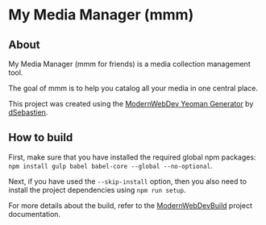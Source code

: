 # My Media Manager (mmm)

## About
My Media Manager (mmm for friends) is a media collection management tool.

The goal of mmm is to help you catalog all your media in one central place.

This project was created using the [ModernWebDev Yeoman Generator](https://github.com/dsebastien/modernWebDevGenerator) by [dSebastien](https://twitter.com/dSebastien).

## How to build
First, make sure that you have installed the required global npm packages: `npm install gulp babel babel-core --global --no-optional`.

Next, if you have used the `--skip-install` option, then you also need to install the project dependencies using `npm run setup`.

For more details about the build, refer to the [ModernWebDevBuild](https://github.com/dsebastien/modernWebDevBuild) project documentation.
